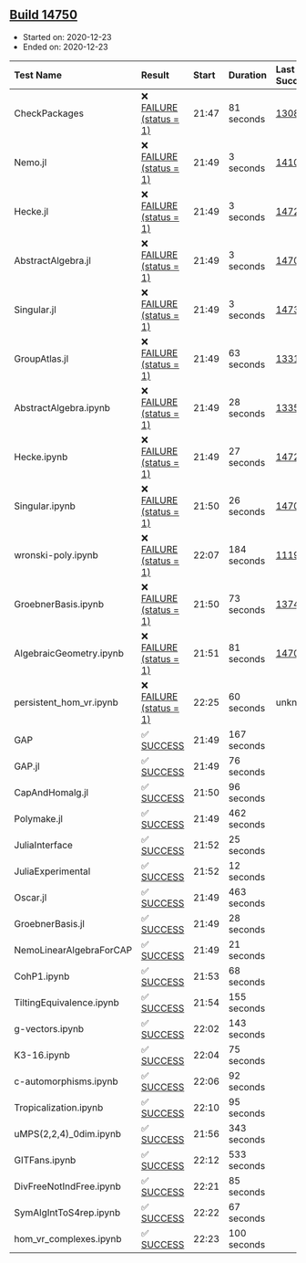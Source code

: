 ## [Build 14750](https://oscarci.mathematik.uni-kl.de/job/oscar/14750/)

* Started on: 2020-12-23
* Ended on: 2020-12-23

| Test Name    | Result | Start | Duration | Last Success | First Failure |
|:-------------|:-------|:------|:---------|:-------------|:--------------|
| CheckPackages | ❌ [FAILURE (status = 1)](https://oscarci.mathematik.uni-kl.de/job/oscar/14750/artifact/logs/build-14750/CheckPackages.log) | 21:47 | 81 seconds | [13085](https://oscarci.mathematik.uni-kl.de/job/oscar/13085/) | [13086](https://oscarci.mathematik.uni-kl.de/job/oscar/13086/) |
| Nemo.jl | ❌ [FAILURE (status = 1)](https://oscarci.mathematik.uni-kl.de/job/oscar/14750/artifact/logs/build-14750/Nemo.jl.log) | 21:49 | 3 seconds | [14101](https://oscarci.mathematik.uni-kl.de/job/oscar/14101/) | [14102](https://oscarci.mathematik.uni-kl.de/job/oscar/14102/) |
| Hecke.jl | ❌ [FAILURE (status = 1)](https://oscarci.mathematik.uni-kl.de/job/oscar/14750/artifact/logs/build-14750/Hecke.jl.log) | 21:49 | 3 seconds | [14723](https://oscarci.mathematik.uni-kl.de/job/oscar/14723/) | [14724](https://oscarci.mathematik.uni-kl.de/job/oscar/14724/) |
| AbstractAlgebra.jl | ❌ [FAILURE (status = 1)](https://oscarci.mathematik.uni-kl.de/job/oscar/14750/artifact/logs/build-14750/AbstractAlgebra.jl.log) | 21:49 | 3 seconds | [14701](https://oscarci.mathematik.uni-kl.de/job/oscar/14701/) | [14702](https://oscarci.mathematik.uni-kl.de/job/oscar/14702/) |
| Singular.jl | ❌ [FAILURE (status = 1)](https://oscarci.mathematik.uni-kl.de/job/oscar/14750/artifact/logs/build-14750/Singular.jl.log) | 21:49 | 3 seconds | [14732](https://oscarci.mathematik.uni-kl.de/job/oscar/14732/) | [14733](https://oscarci.mathematik.uni-kl.de/job/oscar/14733/) |
| GroupAtlas.jl | ❌ [FAILURE (status = 1)](https://oscarci.mathematik.uni-kl.de/job/oscar/14750/artifact/logs/build-14750/GroupAtlas.jl.log) | 21:49 | 63 seconds | [13311](https://oscarci.mathematik.uni-kl.de/job/oscar/13311/) | [13312](https://oscarci.mathematik.uni-kl.de/job/oscar/13312/) |
| AbstractAlgebra.ipynb | ❌ [FAILURE (status = 1)](https://oscarci.mathematik.uni-kl.de/job/oscar/14750/artifact/logs/build-14750/AbstractAlgebra.ipynb.log) | 21:49 | 28 seconds | [13355](https://oscarci.mathematik.uni-kl.de/job/oscar/13355/) | [13356](https://oscarci.mathematik.uni-kl.de/job/oscar/13356/) |
| Hecke.ipynb | ❌ [FAILURE (status = 1)](https://oscarci.mathematik.uni-kl.de/job/oscar/14750/artifact/logs/build-14750/Hecke.ipynb.log) | 21:49 | 27 seconds | [14723](https://oscarci.mathematik.uni-kl.de/job/oscar/14723/) | [14724](https://oscarci.mathematik.uni-kl.de/job/oscar/14724/) |
| Singular.ipynb | ❌ [FAILURE (status = 1)](https://oscarci.mathematik.uni-kl.de/job/oscar/14750/artifact/logs/build-14750/Singular.ipynb.log) | 21:50 | 26 seconds | [14701](https://oscarci.mathematik.uni-kl.de/job/oscar/14701/) | [14702](https://oscarci.mathematik.uni-kl.de/job/oscar/14702/) |
| wronski-poly.ipynb | ❌ [FAILURE (status = 1)](https://oscarci.mathematik.uni-kl.de/job/oscar/14750/artifact/logs/build-14750/wronski-poly.ipynb.log) | 22:07 | 184 seconds | [11192](https://oscarci.mathematik.uni-kl.de/job/oscar/11192/) | [11193](https://oscarci.mathematik.uni-kl.de/job/oscar/11193/) |
| GroebnerBasis.ipynb | ❌ [FAILURE (status = 1)](https://oscarci.mathematik.uni-kl.de/job/oscar/14750/artifact/logs/build-14750/GroebnerBasis.ipynb.log) | 21:50 | 73 seconds | [13748](https://oscarci.mathematik.uni-kl.de/job/oscar/13748/) | [13749](https://oscarci.mathematik.uni-kl.de/job/oscar/13749/) |
| AlgebraicGeometry.ipynb | ❌ [FAILURE (status = 1)](https://oscarci.mathematik.uni-kl.de/job/oscar/14750/artifact/logs/build-14750/AlgebraicGeometry.ipynb.log) | 21:51 | 81 seconds | [14701](https://oscarci.mathematik.uni-kl.de/job/oscar/14701/) | [14702](https://oscarci.mathematik.uni-kl.de/job/oscar/14702/) |
| persistent_hom_vr.ipynb | ❌ [FAILURE (status = 1)](https://oscarci.mathematik.uni-kl.de/job/oscar/14750/artifact/logs/build-14750/persistent_hom_vr.ipynb.log) | 22:25 | 60 seconds | unknown | unknown |
| GAP | ✅ [SUCCESS](https://oscarci.mathematik.uni-kl.de/job/oscar/14750/artifact/logs/build-14750/GAP.log) | 21:49 | 167 seconds |  |  |
| GAP.jl | ✅ [SUCCESS](https://oscarci.mathematik.uni-kl.de/job/oscar/14750/artifact/logs/build-14750/GAP.jl.log) | 21:49 | 76 seconds |  |  |
| CapAndHomalg.jl | ✅ [SUCCESS](https://oscarci.mathematik.uni-kl.de/job/oscar/14750/artifact/logs/build-14750/CapAndHomalg.jl.log) | 21:50 | 96 seconds |  |  |
| Polymake.jl | ✅ [SUCCESS](https://oscarci.mathematik.uni-kl.de/job/oscar/14750/artifact/logs/build-14750/Polymake.jl.log) | 21:49 | 462 seconds |  |  |
| JuliaInterface | ✅ [SUCCESS](https://oscarci.mathematik.uni-kl.de/job/oscar/14750/artifact/logs/build-14750/JuliaInterface.log) | 21:52 | 25 seconds |  |  |
| JuliaExperimental | ✅ [SUCCESS](https://oscarci.mathematik.uni-kl.de/job/oscar/14750/artifact/logs/build-14750/JuliaExperimental.log) | 21:52 | 12 seconds |  |  |
| Oscar.jl | ✅ [SUCCESS](https://oscarci.mathematik.uni-kl.de/job/oscar/14750/artifact/logs/build-14750/Oscar.jl.log) | 21:49 | 463 seconds |  |  |
| GroebnerBasis.jl | ✅ [SUCCESS](https://oscarci.mathematik.uni-kl.de/job/oscar/14750/artifact/logs/build-14750/GroebnerBasis.jl.log) | 21:49 | 28 seconds |  |  |
| NemoLinearAlgebraForCAP | ✅ [SUCCESS](https://oscarci.mathematik.uni-kl.de/job/oscar/14750/artifact/logs/build-14750/NemoLinearAlgebraForCAP.log) | 21:49 | 21 seconds |  |  |
| CohP1.ipynb | ✅ [SUCCESS](https://oscarci.mathematik.uni-kl.de/job/oscar/14750/artifact/logs/build-14750/CohP1.ipynb.log) | 21:53 | 68 seconds |  |  |
| TiltingEquivalence.ipynb | ✅ [SUCCESS](https://oscarci.mathematik.uni-kl.de/job/oscar/14750/artifact/logs/build-14750/TiltingEquivalence.ipynb.log) | 21:54 | 155 seconds |  |  |
| g-vectors.ipynb | ✅ [SUCCESS](https://oscarci.mathematik.uni-kl.de/job/oscar/14750/artifact/logs/build-14750/g-vectors.ipynb.log) | 22:02 | 143 seconds |  |  |
| K3-16.ipynb | ✅ [SUCCESS](https://oscarci.mathematik.uni-kl.de/job/oscar/14750/artifact/logs/build-14750/K3-16.ipynb.log) | 22:04 | 75 seconds |  |  |
| c-automorphisms.ipynb | ✅ [SUCCESS](https://oscarci.mathematik.uni-kl.de/job/oscar/14750/artifact/logs/build-14750/c-automorphisms.ipynb.log) | 22:06 | 92 seconds |  |  |
| Tropicalization.ipynb | ✅ [SUCCESS](https://oscarci.mathematik.uni-kl.de/job/oscar/14750/artifact/logs/build-14750/Tropicalization.ipynb.log) | 22:10 | 95 seconds |  |  |
| uMPS(2,2,4)_0dim.ipynb | ✅ [SUCCESS](https://oscarci.mathematik.uni-kl.de/job/oscar/14750/artifact/logs/build-14750/uMPS-2-2-4-_0dim.ipynb.log) | 21:56 | 343 seconds |  |  |
| GITFans.ipynb | ✅ [SUCCESS](https://oscarci.mathematik.uni-kl.de/job/oscar/14750/artifact/logs/build-14750/GITFans.ipynb.log) | 22:12 | 533 seconds |  |  |
| DivFreeNotIndFree.ipynb | ✅ [SUCCESS](https://oscarci.mathematik.uni-kl.de/job/oscar/14750/artifact/logs/build-14750/DivFreeNotIndFree.ipynb.log) | 22:21 | 85 seconds |  |  |
| SymAlgIntToS4rep.ipynb | ✅ [SUCCESS](https://oscarci.mathematik.uni-kl.de/job/oscar/14750/artifact/logs/build-14750/SymAlgIntToS4rep.ipynb.log) | 22:22 | 67 seconds |  |  |
| hom_vr_complexes.ipynb | ✅ [SUCCESS](https://oscarci.mathematik.uni-kl.de/job/oscar/14750/artifact/logs/build-14750/hom_vr_complexes.ipynb.log) | 22:23 | 100 seconds |  |  |
